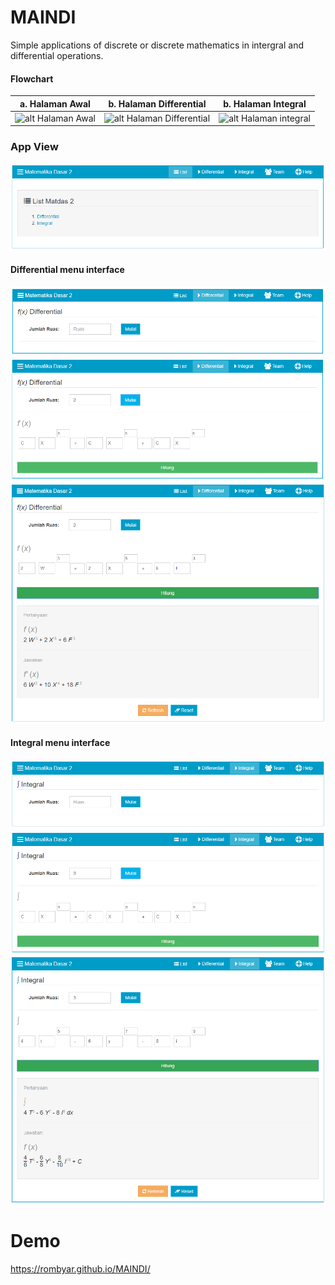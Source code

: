 # MAINDI
Simple applications of discrete or discrete mathematics in intergral and differential operations.

#### Flowchart
| a. Halaman Awal | b. Halaman Differential | b. Halaman Integral |
| ----------- | ----------- | ----------- |
| ![alt Halaman Awal](http://i1382.photobucket.com/albums/ah258/romadhonbyar/Github/MAINDI/halaman%20awal%20aplikasi%20maindi_zpsqvfxrxq8.png) | ![alt Halaman Differential](https://i1382.photobucket.com/albums/ah258/romadhonbyar/Github/MAINDI/halaman%20differensial%20aplikasi%20maindi_zps2atgyl4m.png) | ![alt Halaman integral](http://i1382.photobucket.com/albums/ah258/romadhonbyar/Github/MAINDI/halaman%20integral%20aplikasi%20maindi_zpscbblmws1.png) |


### App View
![alt Tampilan awal](https://raw.githubusercontent.com/romadhonbyar/MAINDI/master/image/tampilan-awal.PNG)

#### Differential menu interface
![alt Tampilan tab differential pada aplikasi MAINDI](https://raw.githubusercontent.com/romadhonbyar/MAINDI/master/image/tampilan-differential.PNG)
![alt Tampilan tab differential input pada aplikasi MAINDI](https://raw.githubusercontent.com/romadhonbyar/MAINDI/master/image/tampilan-differential-input.PNG)
![alt Tampilan tab differential output pada aplikasi MAINDI](https://raw.githubusercontent.com/romadhonbyar/MAINDI/master/image/tampilan-differential-output.PNG)

#### Integral menu interface
![alt Tampilan tab integral pada aplikasi MAINDI](https://raw.githubusercontent.com/romadhonbyar/MAINDI/master/image/tampilan-integral.PNG)
![alt Tampilan tab integral input pada aplikasi MAINDI](https://raw.githubusercontent.com/romadhonbyar/MAINDI/master/image/tampilan-integral-input.PNG)
![alt Tampilan tab integral output pada aplikasi MAINDI](https://raw.githubusercontent.com/romadhonbyar/MAINDI/master/image/tampilan-integral-output.PNG)

# Demo
https://rombyar.github.io/MAINDI/




